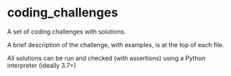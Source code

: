 # coding_challenges

A set of coding challenges with solutions.

A brief description of the challenge, with examples, is at the top of each file.

All solutions can be run and checked (with assertions) using a Python interpreter (ideally 3.7+)
